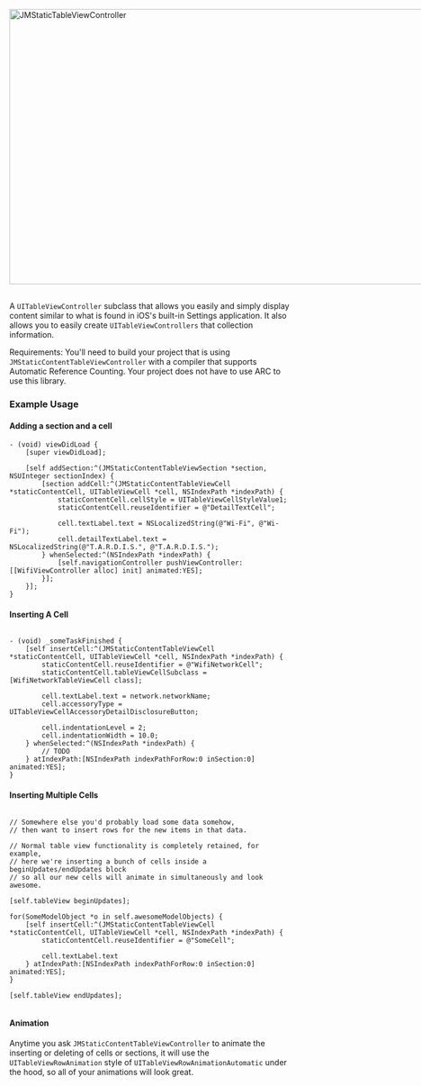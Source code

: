 <div style="width:852px; height: 489px; position: relative; margin: 30px auto;"> 
<img style="position: relative; width: 852px; height: 489px; margin: 0;" src="http://cl.ly/270g1q1e012L1l3n3H0u/GithubHeader.gif" alt="JMStaticTableViewController"/>
</div>

A `UITableViewController` subclass that allows you easily and simply display content similar to what is found in iOS's built-in Settings application. It also allows you to easily create `UITableViewControllers` that collection information.

Requirements: You'll need to build your project that is using `JMStaticContentTableViewController` with a compiler that supports Automatic Reference Counting. Your project does not have to use ARC to use this library.

### Example Usage

#### Adding a section and a cell

``` objc
- (void) viewDidLoad {
	[super viewDidLoad];

	[self addSection:^(JMStaticContentTableViewSection *section, NSUInteger sectionIndex) {
		[section addCell:^(JMStaticContentTableViewCell *staticContentCell, UITableViewCell *cell, NSIndexPath *indexPath) {
			staticContentCell.cellStyle = UITableViewCellStyleValue1;
			staticContentCell.reuseIdentifier = @"DetailTextCell";

			cell.textLabel.text = NSLocalizedString(@"Wi-Fi", @"Wi-Fi");
			cell.detailTextLabel.text = NSLocalizedString(@"T.A.R.D.I.S.", @"T.A.R.D.I.S.");
		} whenSelected:^(NSIndexPath *indexPath) {
			[self.navigationController pushViewController:[[WifiViewController alloc] init] animated:YES];
		}];
	}];
}
```

#### Inserting A Cell

``` objc

- (void) _someTaskFinished {
	[self insertCell:^(JMStaticContentTableViewCell *staticContentCell, UITableViewCell *cell, NSIndexPath *indexPath) {
		staticContentCell.reuseIdentifier = @"WifiNetworkCell";
		staticContentCell.tableViewCellSubclass = [WifiNetworkTableViewCell class];

		cell.textLabel.text = network.networkName;
		cell.accessoryType = UITableViewCellAccessoryDetailDisclosureButton;
		
		cell.indentationLevel = 2;
		cell.indentationWidth = 10.0;
	} whenSelected:^(NSIndexPath *indexPath) {
		// TODO
	} atIndexPath:[NSIndexPath indexPathForRow:0 inSection:0] animated:YES];
}

```

#### Inserting Multiple Cells

``` objc

// Somewhere else you'd probably load some data somehow,
// then want to insert rows for the new items in that data.

// Normal table view functionality is completely retained, for example,
// here we're inserting a bunch of cells inside a beginUpdates/endUpdates block
// so all our new cells will animate in simultaneously and look awesome.

[self.tableView beginUpdates];

for(SomeModelObject *o in self.awesomeModelObjects) {
	[self insertCell:^(JMStaticContentTableViewCell *staticContentCell, UITableViewCell *cell, NSIndexPath *indexPath) {
		staticContentCell.reuseIdentifier = @"SomeCell";
	
		cell.textLabel.text
	} atIndexPath:[NSIndexPath indexPathForRow:0 inSection:0] animated:YES];
}

[self.tableView endUpdates];
	
```

#### Animation

Anytime you ask `JMStaticContentTableViewController` to animate the inserting or deleting of cells or sections, it will use the `UITableViewRowAnimation` style of `UITableViewRowAnimationAutomatic` under the hood, so all of your animations will look great.

